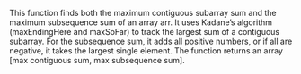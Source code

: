 This function finds both the maximum contiguous subarray sum and the maximum subsequence sum of an array arr. It uses Kadane’s algorithm (maxEndingHere and maxSoFar) to track the largest sum of a contiguous subarray. For the subsequence sum, it adds all positive numbers, or if all are negative, it takes the largest single element. The function returns an array [max contiguous sum, max subsequence sum].